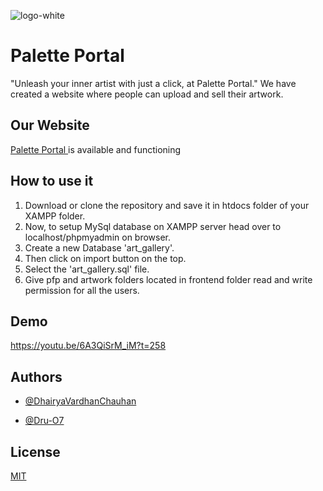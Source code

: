 ![logo-white](https://user-images.githubusercontent.com/96690913/235119706-9b8d1ac0-82dd-4dda-af23-f76d2e8fd5ea.png)

# Palette Portal

"Unleash your inner artist with just a click, at Palette Portal."
We have created a website where people can upload and sell their artwork.






## Our Website

[Palette Portal ](http://paletteportal.rf.gd/frontend/register.php)is available and functioning


## How to use it
1. Download or clone the repository and save it in htdocs folder of your XAMPP folder.
2. Now, to setup MySql database on XAMPP server head over to localhost/phpmyadmin on browser.
3. Create a new Database 'art_gallery'.
4. Then click on import button on the top.
5. Select the 'art_gallery.sql' file.
6. Give pfp and artwork folders located in frontend folder read and write permission for all the users.

## Demo

https://youtu.be/6A3QiSrM_iM?t=258

## Authors

- [@DhairyaVardhanChauhan](https://github.com/DhairyaVardhanChauhan)

- [@Dru-O7](https://github.com/Dru-O7)
## License

[MIT](https://choosealicense.com/licenses/mit/)

